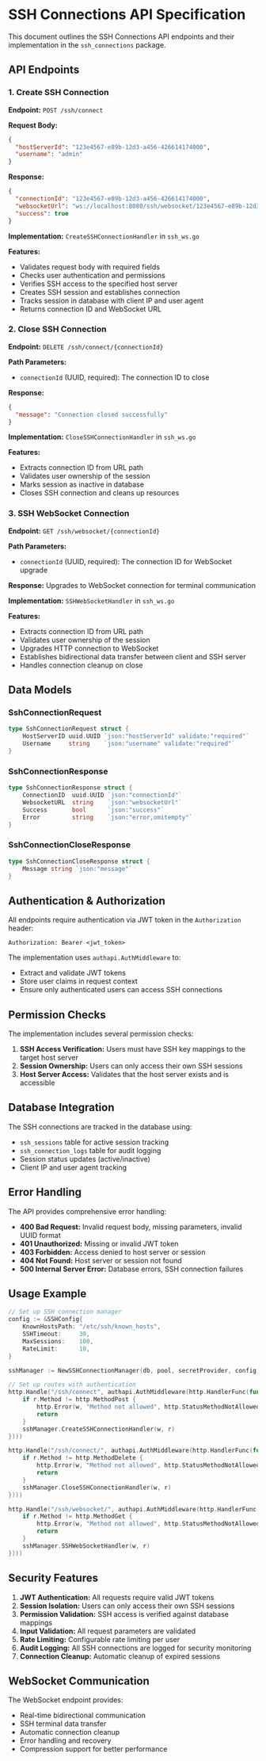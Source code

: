 # SSH Connections API Specification

This document outlines the SSH Connections API endpoints and their implementation in the `ssh_connections` package.

## API Endpoints

### 1. Create SSH Connection

**Endpoint:** `POST /ssh/connect`

**Request Body:**
```json
{
  "hostServerId": "123e4567-e89b-12d3-a456-426614174000",
  "username": "admin"
}
```

**Response:**
```json
{
  "connectionId": "123e4567-e89b-12d3-a456-426614174000",
  "websocketUrl": "ws://localhost:8080/ssh/websocket/123e4567-e89b-12d3-a456-426614174000",
  "success": true
}
```

**Implementation:** `CreateSSHConnectionHandler` in `ssh_ws.go`

**Features:**
- Validates request body with required fields
- Checks user authentication and permissions
- Verifies SSH access to the specified host server
- Creates SSH session and establishes connection
- Tracks session in database with client IP and user agent
- Returns connection ID and WebSocket URL

### 2. Close SSH Connection

**Endpoint:** `DELETE /ssh/connect/{connectionId}`

**Path Parameters:**
- `connectionId` (UUID, required): The connection ID to close

**Response:**
```json
{
  "message": "Connection closed successfully"
}
```

**Implementation:** `CloseSSHConnectionHandler` in `ssh_ws.go`

**Features:**
- Extracts connection ID from URL path
- Validates user ownership of the session
- Marks session as inactive in database
- Closes SSH connection and cleans up resources

### 3. SSH WebSocket Connection

**Endpoint:** `GET /ssh/websocket/{connectionId}`

**Path Parameters:**
- `connectionId` (UUID, required): The connection ID for WebSocket upgrade

**Response:** Upgrades to WebSocket connection for terminal communication

**Implementation:** `SSHWebSocketHandler` in `ssh_ws.go`

**Features:**
- Extracts connection ID from URL path
- Validates user ownership of the session
- Upgrades HTTP connection to WebSocket
- Establishes bidirectional data transfer between client and SSH server
- Handles connection cleanup on close

## Data Models

### SshConnectionRequest
```go
type SshConnectionRequest struct {
    HostServerID uuid.UUID `json:"hostServerId" validate:"required"`
    Username     string    `json:"username" validate:"required"`
}
```

### SshConnectionResponse
```go
type SshConnectionResponse struct {
    ConnectionID  uuid.UUID `json:"connectionId"`
    WebsocketURL  string    `json:"websocketUrl"`
    Success       bool      `json:"success"`
    Error         string    `json:"error,omitempty"`
}
```

### SshConnectionCloseResponse
```go
type SshConnectionCloseResponse struct {
    Message string `json:"message"`
}
```

## Authentication & Authorization

All endpoints require authentication via JWT token in the `Authorization` header:
```
Authorization: Bearer <jwt_token>
```

The implementation uses `authapi.AuthMiddleware` to:
- Extract and validate JWT tokens
- Store user claims in request context
- Ensure only authenticated users can access SSH connections

## Permission Checks

The implementation includes several permission checks:
1. **SSH Access Verification:** Users must have SSH key mappings to the target host server
2. **Session Ownership:** Users can only access their own SSH sessions
3. **Host Server Access:** Validates that the host server exists and is accessible

## Database Integration

The SSH connections are tracked in the database using:
- `ssh_sessions` table for active session tracking
- `ssh_connection_logs` table for audit logging
- Session status updates (active/inactive)
- Client IP and user agent tracking

## Error Handling

The API provides comprehensive error handling:
- **400 Bad Request:** Invalid request body, missing parameters, invalid UUID format
- **401 Unauthorized:** Missing or invalid JWT token
- **403 Forbidden:** Access denied to host server or session
- **404 Not Found:** Host server or session not found
- **500 Internal Server Error:** Database errors, SSH connection failures

## Usage Example

```go
// Set up SSH connection manager
config := &SSHConfig{
    KnownHostsPath: "/etc/ssh/known_hosts",
    SSHTimeout:     30,
    MaxSessions:    100,
    RateLimit:      10,
}

sshManager := NewSSHConnectionManager(db, pool, secretProvider, config)

// Set up routes with authentication
http.Handle("/ssh/connect", authapi.AuthMiddleware(http.HandlerFunc(func(w http.ResponseWriter, r *http.Request) {
    if r.Method != http.MethodPost {
        http.Error(w, "Method not allowed", http.StatusMethodNotAllowed)
        return
    }
    sshManager.CreateSSHConnectionHandler(w, r)
})))

http.Handle("/ssh/connect/", authapi.AuthMiddleware(http.HandlerFunc(func(w http.ResponseWriter, r *http.Request) {
    if r.Method != http.MethodDelete {
        http.Error(w, "Method not allowed", http.StatusMethodNotAllowed)
        return
    }
    sshManager.CloseSSHConnectionHandler(w, r)
})))

http.Handle("/ssh/websocket/", authapi.AuthMiddleware(http.HandlerFunc(func(w http.ResponseWriter, r *http.Request) {
    if r.Method != http.MethodGet {
        http.Error(w, "Method not allowed", http.StatusMethodNotAllowed)
        return
    }
    sshManager.SSHWebSocketHandler(w, r)
})))
```

## Security Features

1. **JWT Authentication:** All requests require valid JWT tokens
2. **Session Isolation:** Users can only access their own SSH sessions
3. **Permission Validation:** SSH access is verified against database mappings
4. **Input Validation:** All request parameters are validated
5. **Rate Limiting:** Configurable rate limiting per user
6. **Audit Logging:** All SSH connections are logged for security monitoring
7. **Connection Cleanup:** Automatic cleanup of expired sessions

## WebSocket Communication

The WebSocket endpoint provides:
- Real-time bidirectional communication
- SSH terminal data transfer
- Automatic connection cleanup
- Error handling and recovery
- Compression support for better performance 
